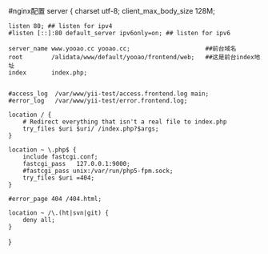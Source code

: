 #nginx配置
    server {
    charset utf-8;
    client_max_body_size 128M;

    listen 80; ## listen for ipv4
    #listen [::]:80 default_server ipv6only=on; ## listen for ipv6

    server_name www.yooao.cc yooao.cc;                     ##前台域名
    root        /alidata/www/default/yooao/frontend/web;   ##这是前台index地址
    index       index.php;


    #access_log  /var/www/yii-test/access.frontend.log main;
    #error_log   /var/www/yii-test/error.frontend.log;

    location / {
        # Redirect everything that isn't a real file to index.php
        try_files $uri $uri/ /index.php?$args;
    }        

    location ~ \.php$ {
        include fastcgi.conf;
        fastcgi_pass   127.0.0.1:9000;
        #fastcgi_pass unix:/var/run/php5-fpm.sock;
        try_files $uri =404;
    }
    
    #error_page 404 /404.html;

    location ~ /\.(ht|svn|git) {
        deny all;
    }
}